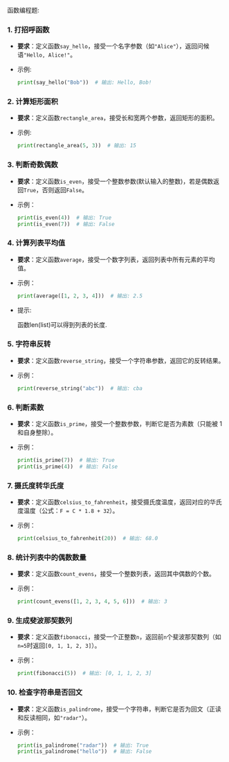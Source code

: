 函数编程题:

### **1. 打招呼函数**

- **要求**：定义函数`say_hello`，接受一个名字参数（如`"Alice"`），返回问候语`"Hello, Alice!"`。

- 示例:

  ```python
  print(say_hello("Bob"))  # 输出: Hello, Bob!
  ```

  

### **2. 计算矩形面积**

- **要求**：定义函数`rectangle_area`，接受长和宽两个参数，返回矩形的面积。

- 示例:

  ```python
  print(rectangle_area(5, 3))  # 输出: 15
  ```



### **3. 判断奇数偶数**

- **要求**：定义函数`is_even`，接受一个整数参数(默认输入的整数)，若是偶数返回`True`，否则返回`False`。

- 示例：

  ```python
  print(is_even(4))  # 输出: True
  print(is_even(7))  # 输出: False
  ```

### **4. 计算列表平均值**

- **要求**：定义函数`average`，接受一个数字列表，返回列表中所有元素的平均值。

- 示例：

  ```python
  print(average([1, 2, 3, 4]))  # 输出: 2.5
  ```

- 提示:

  函数len(list)可以得到列表的长度.

### **5. 字符串反转**

- **要求**：定义函数`reverse_string`，接受一个字符串参数，返回它的反转结果。

- 示例：

  ```python
  print(reverse_string("abc"))  # 输出: cba
  ```



### **6. 判断素数**

- **要求**：定义函数`is_prime`，接受一个整数参数，判断它是否为素数（只能被 1 和自身整除）。

- 示例：

  ```python
  print(is_prime(7))  # 输出: True
  print(is_prime(4))  # 输出: False
  ```

### **7. 摄氏度转华氏度**

- **要求**：定义函数`celsius_to_fahrenheit`，接受摄氏度温度，返回对应的华氏度温度（公式：`F = C * 1.8 + 32`）。

- 示例：

  ```python
  print(celsius_to_fahrenheit(20))  # 输出: 68.0
  ```

### **8. 统计列表中的偶数数量**

- **要求**：定义函数`count_evens`，接受一个整数列表，返回其中偶数的个数。

- 示例：

  ```python
  print(count_evens([1, 2, 3, 4, 5, 6]))  # 输出: 3
  ```

### **9. 生成斐波那契数列**

- **要求**：定义函数`fibonacci`，接受一个正整数`n`，返回前`n`个斐波那契数列（如`n=5`时返回`[0, 1, 1, 2, 3]`）。

- 示例：

  ```python
  print(fibonacci(5))  # 输出: [0, 1, 1, 2, 3]
  ```

### **10. 检查字符串是否回文**

- **要求**：定义函数`is_palindrome`，接受一个字符串，判断它是否为回文（正读和反读相同，如`"radar"`）。

- 示例：

  ```python
  print(is_palindrome("radar"))  # 输出: True
  print(is_palindrome("hello"))  # 输出: False
  ```

  